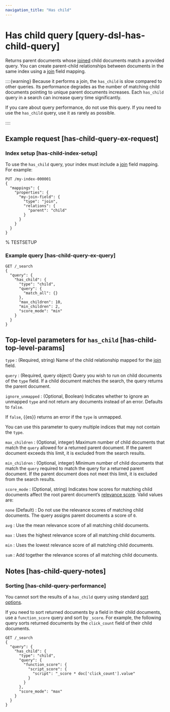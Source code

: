 ```yaml
---
navigation_title: "Has child"
---
```


# Has child query [query-dsl-has-child-query]


Returns parent documents whose [joined](parent-join.md) child documents match a provided query. You can create parent-child relationships between documents in the same index using a [join](parent-join.md) field mapping.

::::{warning} 
Because it performs a join, the `has_child` is slow compared to other queries. Its performance degrades as the number of matching child documents pointing to unique parent documents increases. Each `has_child` query in a search can increase query time significantly.

If you care about query performance, do not use this query. If you need to use the `has_child` query, use it as rarely as possible.

::::


## Example request [has-child-query-ex-request]

### Index setup [has-child-index-setup]

To use the `has_child` query, your index must include a [join](parent-join.md) field mapping. For example:

```console
PUT /my-index-000001
{
  "mappings": {
    "properties": {
      "my-join-field": {
        "type": "join",
        "relations": {
          "parent": "child"
        }
      }
    }
  }
}
```

%  TESTSETUP


### Example query [has-child-query-ex-query]

```console
GET /_search
{
  "query": {
    "has_child": {
      "type": "child",
      "query": {
        "match_all": {}
      },
      "max_children": 10,
      "min_children": 2,
      "score_mode": "min"
    }
  }
}
```



## Top-level parameters for `has_child` [has-child-top-level-params]

`type`
:   (Required, string) Name of the child relationship mapped for the [join](parent-join.md) field.

`query`
:   (Required, query object) Query you wish to run on child documents of the `type` field. If a child document matches the search, the query returns the parent document.

`ignore_unmapped`
:   (Optional, Boolean) Indicates whether to ignore an unmapped `type` and not return any documents instead of an error. Defaults to `false`.

If `false`, {{es}} returns an error if the `type` is unmapped.

You can use this parameter to query multiple indices that may not contain the `type`.


`max_children`
:   (Optional, integer) Maximum number of child documents that match the `query` allowed for a returned parent document. If the parent document exceeds this limit, it is excluded from the search results.

`min_children`
:   (Optional, integer) Minimum number of child documents that match the `query` required to match the query for a returned parent document. If the parent document does not meet this limit, it is excluded from the search results.

`score_mode`
:   (Optional, string) Indicates how scores for matching child documents affect the root parent document’s [relevance score](query-filter-context.md#relevance-scores). Valid values are:

`none` (Default)
:   Do not use the relevance scores of matching child documents. The query assigns parent documents a score of `0`.

`avg`
:   Use the mean relevance score of all matching child documents.

`max`
:   Uses the highest relevance score of all matching child documents.

`min`
:   Uses the lowest relevance score of all matching child documents.

`sum`
:   Add together the relevance scores of all matching child documents.



## Notes [has-child-query-notes]

### Sorting [has-child-query-performance]

You cannot sort the results of a `has_child` query using standard [sort options](sort-search-results.md).

If you need to sort returned documents by a field in their child documents, use a `function_score` query and sort by `_score`. For example, the following query sorts returned documents by the `click_count` field of their child documents.

```console
GET /_search
{
  "query": {
    "has_child": {
      "type": "child",
      "query": {
        "function_score": {
          "script_score": {
            "script": "_score * doc['click_count'].value"
          }
        }
      },
      "score_mode": "max"
    }
  }
}
```



